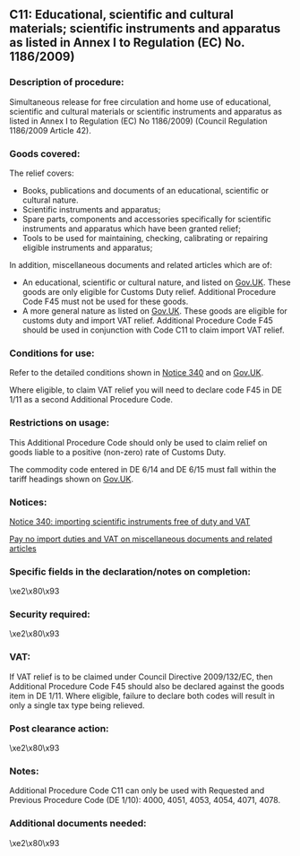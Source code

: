 C11: Educational, scientific and cultural materials; scientific instruments and apparatus as listed in Annex I to Regulation (EC) No. 1186/2009)
------------------------------------------------------------------------------------------------------------------------------------------------

### Description of procedure:

Simultaneous release for free circulation and home use of educational, scientific and cultural materials or scientific instruments and apparatus as listed in Annex I to Regulation (EC) No 1186/2009) (Council Regulation 1186/2009 Article 42).

### Goods covered:

The relief covers:

 * Books, publications and documents of an educational, scientific or cultural nature.
 * Scientific instruments and apparatus;
 * Spare parts, components and accessories specifically for scientific instruments and apparatus which have been granted relief;
 * Tools to be used for maintaining, checking, calibrating or repairing eligible instruments and apparatus;

In addition, miscellaneous documents and related articles which are of:

 * An educational, scientific or cultural nature, and listed on [Gov.UK](https://www.gov.uk/guidance/pay-no-import-duties-and-vat-on-miscellaneous-documents-and-related-articles#section-5). These goods are only eligible for Customs Duty relief. Additional Procedure Code F45 must not be used for these goods.
 * A more general nature as listed on [Gov.UK](https://www.gov.uk/guidance/pay-no-import-duties-and-vat-on-miscellaneous-documents-and-related-articles#section-5). These goods are eligible for customs duty and import VAT relief. Additional Procedure Code F45 should be used in conjunction with Code C11 to claim import VAT relief.

### Conditions for use:

Refer to the detailed conditions shown in [Notice 340](https://www.gov.uk/government/publications/notice-340-importing-scientific-instruments-free-of-duty-and-vat/notice-340-importing-scientific-instruments-free-of-duty-and-vat) and on [Gov.UK](https://www.gov.uk/guidance/pay-no-import-duties-and-vat-on-miscellaneous-documents-and-related-articles#section-5).

Where eligible, to claim VAT relief you will need to declare code F45 in DE 1/11 as a second Additional Procedure Code.

### Restrictions on usage:

This Additional Procedure Code should only be used to claim relief on goods liable to a positive (non-zero) rate of Customs Duty.

The commodity code entered in DE 6/14 and DE 6/15 must fall within the tariff headings shown on [Gov.UK](https://www.gov.uk/guidance/pay-no-import-duties-and-vat-on-miscellaneous-documents-and-related-articles#section-5).

### Notices:

[Notice 340: importing scientific instruments free of duty and VAT](https://www.gov.uk/government/publications/notice-340-importing-scientific-instruments-free-of-duty-and-vat/notice-340-importing-scientific-instruments-free-of-duty-and-vat)

[Pay no import duties and VAT on miscellaneous documents and related articles](https://www.gov.uk/guidance/pay-no-import-duties-and-vat-on-miscellaneous-documents-and-related-articles#section-5)

### Specific fields in the declaration/notes on completion:

\xe2\x80\x93

### Security required:

\xe2\x80\x93

### VAT:

If VAT relief is to be claimed under Council Directive 2009/132/EC, then Additional Procedure Code F45 should also be declared against the goods item in DE 1/11. Where eligible, failure to declare both codes will result in only a single tax type being relieved.

### Post clearance action:

\xe2\x80\x93

### Notes:

Additional Procedure Code C11 can only be used with Requested and Previous Procedure Code (DE 1/10): 4000, 4051, 4053, 4054, 4071, 4078.

### Additional documents needed:

\xe2\x80\x93

